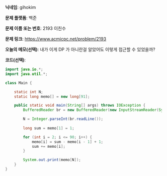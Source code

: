 **닉네임**: gihokim

**문제 플랫폼**: 백준

**문제 이름 또는 번호**: 2193 이친수

**문제 링크**: https://www.acmicpc.net/problem/2193

**오늘의 메모(선택)**: 내가 이게 DP 가 아니란걸 알았어도 이렇게 접근할 수 있었을까?

**코드(선택)**:

```java
import java.io.*;
import java.util.*;

class Main {

	static int N;
	static long memo[] = new long[91];

	public static void main(String[] args) throws IOException {
		BufferedReader br = new BufferedReader(new InputStreamReader(System.in));

		N = Integer.parseInt(br.readLine());
		
		long sum = memo[1] = 1;

		for (int i = 2; i <= 90; i++) {
			memo[i] = sum - memo[i - 1] + 1;
			sum += memo[i];
		}

		System.out.print(memo[N]);
	}
}
```
